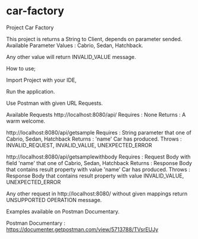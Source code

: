 # car-factory
 Project Car Factory

This project is returns a String to Client, depends on parameter sended.
Available Parameter Values : Cabrio, Sedan, Hatchback.

Any other value will return INVALID_VALUE message.

How to use;

Import Project with your IDE,

Run the application.

Use Postman with given URL Requests.

Available Requests
 http://localhost:8080/api/
  Requires : None
  Returns  : A warm welcome.
 
 http://localhost:8080/api/getsample
  Requires : String parameter that one of Cabrio, Sedan, Hatchback
  Returns  : 'name' Car has produced.
  Throws   : INVALID_REQUEST, INVALID_VALUE, UNEXPECTED_ERROR
 
 http://localhost:8080/api/getsamplewithbody
  Requires : Request Body with field 'name' that one of Cabrio, Sedan, Hatchback
  Returns  : Response Body that contains result property with value 'name' Car has produced.
  Throws   : Response Body that contains result property with value INVALID_VALUE, UNEXPECTED_ERROR

Any other request in http://localhost:8080/ without given mappings return UNSUPPORTED OPERATION message.

Examples available on Postman Documentary.

Postman Documentary : https://documenter.getpostman.com/view/5713788/TVsrEUJy
